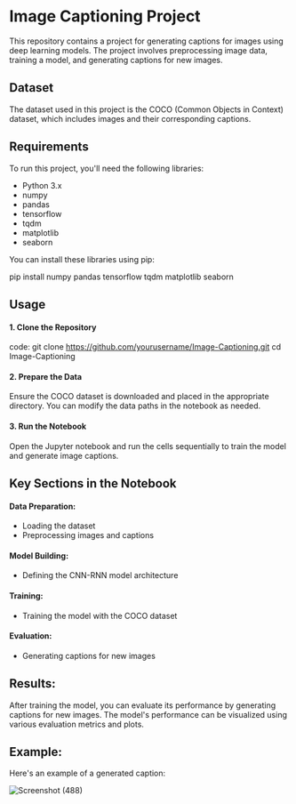 # Image Captioning Project

This repository contains a project for generating captions for images using deep learning models. The project involves preprocessing image data, training a model, and generating captions for new images.

## Dataset
The dataset used in this project is the COCO (Common Objects in Context) dataset, which includes images and their corresponding captions.
## Requirements
To run this project, you'll need the following libraries:

- Python 3.x
- numpy
- pandas
- tensorflow
- tqdm
- matplotlib
- seaborn

You can install these libraries using pip:

pip install numpy pandas tensorflow tqdm matplotlib seaborn

## Usage
#### 1. Clone the Repository
code:
git clone https://github.com/yourusername/Image-Captioning.git
cd Image-Captioning
#### 2. Prepare the Data
Ensure the COCO dataset is downloaded and placed in the appropriate directory. You can modify the data paths in the notebook as needed.

#### 3. Run the Notebook
Open the Jupyter notebook and run the cells sequentially to train the model and generate image captions.

## Key Sections in the Notebook
#### Data Preparation:
- Loading the dataset
- Preprocessing images and captions
#### Model Building:
- Defining the CNN-RNN model architecture
#### Training:
- Training the model with the COCO dataset
#### Evaluation:
- Generating captions for new images

## Results:

After training the model, you can evaluate its performance by generating captions for new images. The model's performance can be visualized using various evaluation metrics and plots.

## Example:

Here's an example of a generated caption:

![Screenshot (488)](https://github.com/Mutyala-Veera-Abhi-Nanda/Image-Captioning/assets/164295902/56a6efcc-4bdf-4f21-936b-1ba6e4397985)
